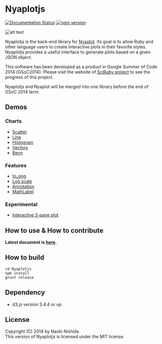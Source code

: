 Nyaplotjs
=======

[![Documentation Status](https://readthedocs.org/projects/nyaplotjs/badge/?version=latest)](http://nyaplotjs.readthedocs.org/en/latest/?badge=latest)
[![npm version](https://badge.fury.io/js/nyaplot.svg)](https://badge.fury.io/js/nyaplot)

![alt text](https://dl.dropboxusercontent.com/u/47978121/gsoc/nya_top.png)

Nyaplotjs is the back-end library for [Nyaplot](https://github.com/domitry/nyaplot). Its goal is to allow Ruby and other language users to create interactive plots in their favorite styles. Nyaplotjs provides a useful interface to generate plots based on a given JSON object.

This software has been developed as a product in Google Summer of Code 2014 (GSoC2014). Please visit the website of [SciRuby project](http://sciruby.com/blog/) to see the progress of this project.

Nyaplotjs and Nyaplot will be merged into one library before the end of GSoC 2014 term. 

## Demos
### Charts

* [Scatter](http://www.domitry.com/nyaplot/scatter.html)
* [Line](http://www.domitry.com/nyaplot/line.html)
* [Histogram](http://www.domitry.com/nyaplot/histogram.html)
* [Vectors](http://www.domitry.com/nyaplot/vectors.html)
* [Benn](http://www.domitry.com/nyaplot/benn.html)

### Features

* [to_png](https://www.domitry.com/nyaplot/to_png.html)
* [Log scale](https://www.domitry.com/nyaplot/scale.html)
* [Annotation](http://www.domitry.com/nyaplot/annotation.html)
* [MathLabel](http://www.domitry.com/nyaplot/mathlabel.html)

### Experimental

* [Interactive 3-pane plot](http://www.domitry.com/gsoc/multi_pane2.html)

## How to use & How to contribute

**Latest document is [here](http://nyaplotjs.readthedocs.org/en/latest/?badge=latest).**

## How to build
```shell:
cd Nyaplotjs
npm install
grunt release
```

## Dependency
* d3.js version 3.4.4 or up

## License
Copyright (C) 2014 by Naoki Nishida  
This version of Nyaplotjs is licensed under the MIT license.

